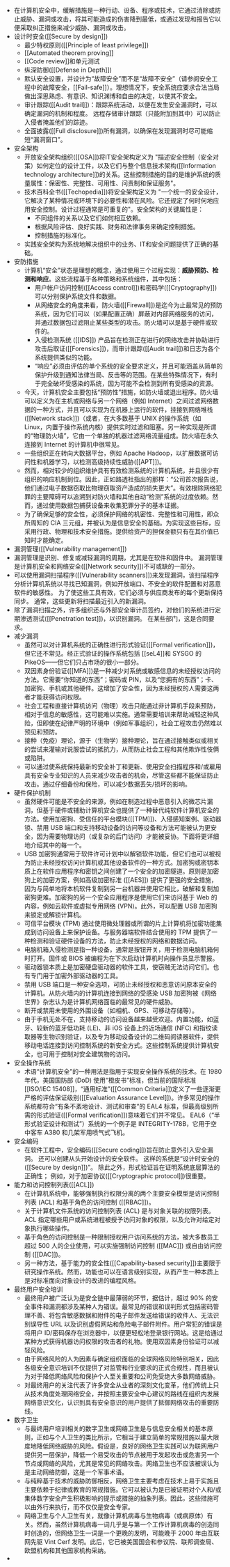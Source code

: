 - 在计算机安全中，缓解措施是一种行动、设备、程序或技术，它通过消除或防止威胁、漏洞或攻击，将其可能造成的伤害降到最低，或通过发现和报告它以便采取纠正措施来减少威胁、漏洞或攻击。
- 设计时安全([[Secure by design]])
	- 最少特权原则([[Principle of least privilege]])
	- [[Automated theorem proving]]
	- [[Code review]]和单元测试
	- 纵深防御([[Defense in Depth]])
	- 默认安全设置，并设计为“故障安全”而不是“故障不安全”（请参阅安全工程中的故障安全，[[Fail-safe]]）。理想情况下，安全系统应要求合法当局做出深思熟虑、有意识、知识渊博和自由的决定，以使其不安全。
	- 审计跟踪([[Audit trail]])：跟踪系统活动，以便在发生安全漏洞时，可以确定漏洞的机制和程度。 远程存储审计跟踪（只能附加到其中）可以防止入侵者掩盖他们的踪迹。
	- 全面披露([[Full disclosure]])所有漏洞，以确保在发现漏洞时尽可能缩短“漏洞窗口”。
- 安全架构
	- 开放安全架构组织([[OSA]])将IT安全架构定义为 "描述安全控制（安全对策）如何定位的设计工件，以及它们与整个信息技术架构([[Information technology architecture]])的关系。这些控制措施的目的是维护系统的质量属性：保密性、完整性、可用性、问责制和保证服务"。
	- 技术百科全书([[Techopedia]])将安全架构定义为 "一个统一的安全设计，它解决了某种情况或环境下的必要性和潜在风险。它还规定了何时何地应用安全控制。设计过程通常是可重复的"。安全架构的关键属性是：
		- 不同组件的关系以及它们如何相互依赖。
		- 根据风险评估、良好实践、财务和法律事务来确定控制措施。
		- 控制措施的标准化。
	- 实践安全架构为系统地解决组织中的业务、IT和安全问题提供了正确的基础。
- 安防措施
	- 计算机“安全”状态是理想的概念，通过使用三个过程实现：**威胁预防、检测和响应**。这些流程基于各种策略和系统组件，其中包括：
		- 用户帐户访问控制([[Access control]])和密码学([[Cryptography]])可以分别保护系统文件和数据。
		- 从网络安全的角度来看，防火墙([[Firewall]])是迄今为止最常见的预防系统，因为它们可以（如果配置正确）屏蔽对内部网络服务的访问，并通过数据包过滤阻止某些类型的攻击。防火墙可以是基于硬件或软件的。
		- 入侵检测系统 ([[IDS]]) 产品旨在检测正在进行的网络攻击并协助进行攻击后取证([[Forensics]])，而审计跟踪([[Audit trail]])和日志为各个系统提供类似的功能。
		- “响应”必须由评估的单个系统的安全要求定义，并且可能涵盖从简单的保护升级到通知法律当局、反击等的范围。在某些特殊情况下，有利于完全破坏受感染的系统，因为可能不会检测到所有受感染的资源。
	- 今天，计算机安全主要包括“预防性”措施，如防火墙或退出程序。防火墙可以定义为在主机或网络与另一个网络（例如 Internet）之间过滤网络数据的一种方式，并且可以实现为在机器上运行的软件，挂接到网络堆栈([[Network stack]])（或者，在大多数基于 UNIX 的操作系统（如 Linux，内置于操作系统内核）提供实时过滤和阻塞。另一种实现是所谓的“物理防火墙”，它由一个单独的机器过滤网络流量组成。防火墙在永久连接到 Internet 的计算机中很常见。
	- 一些组织正在转向大数据平台，例如 Apache Hadoop，以扩展数据可访问性和机器学习，以检测高级持续性威胁([[APT]])。
	- 然而，相对较少的组织维护具有有效检测系统的计算机系统，并且很少有组织的响应机制到位。因此，正如路透社指出的那样：“公司首次报告说，他们通过电子数据窃取比物理窃取资产造成的损失更大”。有效根除网络犯罪的主要障碍可以追溯到对防火墙和其他自动“检测”系统的过度依赖。然而，通过使用数据包捕获设备来收集犯罪分子的基本证据。
	- 为了确保足够的安全性，必须保护网络的机密性、完整性和可用性，即众所周知的 CIA 三元组，并被认为是信息安全的基础。为实现这些目标，应采用行政、物理和技术安全措施。提供给资产的担保金额只有在其价值已知时才能确定。
- 漏洞管理([[Vulnerability management]])
- 漏洞管理是识别、修复或减轻漏洞的周期，尤其是在软件和固件中。 漏洞管理是计算机安全和网络安全([[Network security]])不可或缺的一部分。
- 可以使用漏洞扫描程序([[Vulnerability scanners]])来发现漏洞，该扫描程序分析计算机系统以寻找已知漏洞，例如开放端口、不安全的软件配置和对恶意软件的敏感性。 为了使这些工具有效，它们必须与供应商发布的每个更新保持同步。 通常，这些更新将扫描最近引入的新漏洞。
- 除了漏洞扫描之外，许多组织还与外部安全审计员签约，对他们的系统进行定期渗透测试([[Penetration test]])，以识别漏洞。 在某些部门，这是合同要求。
- 减少漏洞
	- 虽然可以对计算机系统的正确性进行形式验证([[Formal verification]])，但它还不常见。经正式验证的操作系统包括 [[seL4]]和 SYSGO 的 PikeOS——但它们只占市场的很小一部分。
	- 双因素身份验证([[MFA]])是一种减少对系统或敏感信息的未经授权访问的方法。它需要“你知道的东西”；密码或 PIN，以及“您拥有的东西”；卡、加密狗、手机或其他硬件。这增加了安全性，因为未经授权的人需要这两者才能获得访问权限。
	- 社会工程和直接计算机访问（物理）攻击只能通过非计算机手段来预防，相对于信息的敏感性，这可能难以实施。通常需要培训来帮助减轻这种风险，但即使在纪律严明的环境中（例如军事组织），社会工程攻击仍然难以预见和预防。
	- 接种（免疫）理论，源于（生物学）接种理论，旨在通过接触类似或相关的尝试来灌输对说服尝试的抵抗力，从而防止社会工程和其他欺诈性伎俩或陷阱。
	- 可以通过使系统保持最新的安全补丁和更新、使用安全扫描程序和/或雇用具有安全专业知识的人员来减少攻击者的机会，尽管这些都不能保证防止攻击。通过仔细备份和保险，可以减少数据丢失/损坏的影响。
- 硬件保护机制
	- 虽然硬件可能是不安全的来源，例如在制造过程中恶意引入的微芯片漏洞，但基于硬件或辅助计算机安全也提供了一种替代纯软件计算机安全的方法。使用加密狗、受信任的平台模块([[TPM]])、入侵感知案例、驱动器锁、禁用 USB 端口和支持移动设备的访问等设备和方法可能被认为更安全，因为需要物理访问（或复杂的后门访问）才能被妥协。下面将更详细地介绍其中的每一个。
	- USB 加密狗通常用于软件许可计划中以解锁软件功能，但它们也可以被视为防止未经授权访问计算机或其他设备软件的一种方式。加密狗或密钥本质上在软件应用程序和密钥之间创建了一个安全的加密隧道。原则是加密狗上的加密方案，例如高级加密标准 ([[AES]]) 提供了更强的安全措施，因为与简单地将本机软件复制到另一台机器并使用它相比，破解和复制加密狗更难。加密狗的另一个安全应用程序是使用它们来访问基于 Web 的内容，例如云软件或虚拟专用网络 (VPN)。此外，可以配置 USB 加密狗来锁定或解锁计算机。
	- 可信平台模块 (TPM) 通过使用微处理器或所谓的片上计算机将加密功能集成到访问设备上来保护设备。与服务器端软件结合使用的 TPM 提供了一种检测和验证硬件设备的方法，防止未经授权的网络和数据访问。
	- 电脑机箱入侵检测是指一种设备，通常是按钮开关，用于检测电脑机箱何时打开。固件或 BIOS 被编程为在下次启动计算机时向操作员显示警报。
	- 驱动器锁本质上是加密硬盘驱动器的软件工具，使窃贼无法访问它们。也有专门用于加密外部驱动器的工具。
	- 禁用 USB 端口是一种安全选项，可防止未经授权和恶意访问原本安全的计算机。从防火墙内的计算机连接到网络的受感染 USB 加密狗被《网络世界》杂志认为是计算机网络面临的最常见的硬件威胁。
	- 断开或禁用未使用的外围设备（如相机、GPS、可移动存储等）。
	- 由于手机无处不在，支持移动的访问设备越来越受欢迎。内置功能，如蓝牙、较新的蓝牙低功耗 (LE)、非 iOS 设备上的近场通信 (NFC) 和指纹读取器等生物识别验证，以及专为移动设备设计的二维码阅读器软件，提供移动电话连接到访问控制系统的新安全方式。这些控制系统提供计算机安全，也可用于控制对安全建筑物的访问。
- 安全操作系统
	- 术语“计算机安全”的一种用法是指用于实现安全操作系统的技术。在 1980 年代，美国国防部 (DoD) 使用“橙皮书”标准，但当前的国际标准 [[ISO/IEC 15408]]，“通用标准”([[Common Criteria]])定义了一些逐渐更严格的评估保证级别([[Evaluation Assurance Level]])。许多常见的操作系统都符合“有条不紊地设计、测试和审查”的 EAL4 标准，但最高级别所需的形式验证([[Formal verification]])意味着它们并不常见。 EAL6（“半形式验证设计和测试”）系统的一个例子是 INTEGRITY-178B，它用于空中客车 A380 和几架军用喷气式飞机。
- 安全编码
	- 在软件工程中，安全编码([[Secure coding]])旨在防止意外引入安全漏洞。 还可以创建从头开始设计的安全软件。 这样的系统是“设计时安全的([[Secure by design]])”。 除此之外，形式验证旨在证明系统底层算法的正确性； 例如，对于加密协议([[Cryptographic protocol]])很重要。
- 能力和访问控制列表([[ACL]])
	- 在计算机系统中，能够强制执行权限分离的两个主要安全模型是访问控制列表 (ACL) 和基于角色的访问控制 ([[RBAC]])。
	- 关于计算机文件系统的访问控制列表 (ACL) 是与对象关联的权限列表。 ACL 指定哪些用户或系统进程被授予访问对象的权限，以及允许对给定对象执行哪些操作。
	- 基于角色的访问控制是一种限制授权用户访问系统的方法，被大多数员工超过 500 人的企业使用，可以实施强制访问控制 ([[MAC]]) 或自由访问控制 ([[DAC]])。
	- 另一种方法，基于能力的安全性([[Capability-based security]])主要限于研究操作系统。然而，功能也可以在语言级别实现，从而产生一种本质上是对标准面向对象设计的改进的编程风格。
- 最终用户安全培训
	- 最终用户被广泛认为是安全链中最薄弱的环节，据估计，超过 90% 的安全事件和漏洞都涉及某种人为错误。最常见的错误和误判形式包括密码管理不善、将包含敏感数据和附件的电子邮件发送给错误的收件人、无法识别误导性 URL 以及识别虚假网站和危险电子邮件附件。用户常犯的错误是将用户 ID/密码保存在浏览器中，以便更轻松地登录银行网站。这是给通过某种方式获得机器访问权限的攻击者的礼物。使用双因素身份验证可以减轻风险。
	- 由于网络风险的人为因素与确定组织面临的全球网络风险特别相关，因此各级安全意识培训不仅提供了对监管和行业要求的正式合规性，而且被认为对于降低网络风险和保护个人至关重要和公司免受绝大多数网络威胁。
	- 对最终用户的关注代表了许多安全从业者的深刻文化变革，他们传统上只从技术角度处理网络安全，并按照主要安全中心建议的路线在组织内发展网络意识文化，认识到具有安全意识的用户提供了抵御网络攻击的重要防线。
- 数字卫生
	- 与最终用户培训相关的数字卫生或网络卫生是与信息安全相关的基本原则，正如与个人卫生的类比所示，它相当于建立简单的常规措施以最大限度地降低网络威胁的风险。假设是，良好的网络卫生实践可以为联网用户提供另一层保护，降低一个易受攻击的节点被用于发起攻击或危害另一个节点或网络的风险，尤其是常见的网络攻击。网络卫生也不应该被误认为是主动网络防御，这是一个军事术语。
	- 与纯粹基于技术的威胁​​防御相反，网络卫生主要考虑在技术上易于实施且主要依赖于纪律或教育的常规措施。它可以被认为是已被证明对个人和/或集体数字安全产生积极影响的提示或措施的抽象列表。因此，这些措施可以由外行来执行，而不仅仅是安全专家。
	- 网络卫生与个人卫生有关，就像计算机病毒与生物病毒（或病原体）有关。然而，虽然计算机病毒一词几乎是与第一个工作计算机病毒的创造同时创造的，但网络卫生一词是一个更晚的发明，可能晚于 2000 年由互联网先驱 Vint Cerf 发明。此后，它已被美国国会和参议院、联邦调查局、欧盟机构和其他国家机构采纳。
-